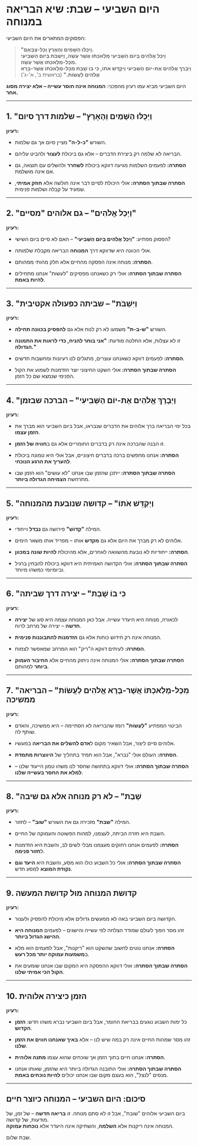 # **היום השביעי – שבת: שיא הבריאה במנוחה**  

הפסוקים המתארים את היום השביעי:  
> **"וַיְכֻלּוּ הַשָּׁמַיִם וְהָאָרֶץ וְכָל-צְבָאָם.  
וַיְכַל אֱלֹהִים בַּיּוֹם הַשְּׁבִיעִי מְלַאכְתּוֹ אֲשֶׁר עָשָׂה, וַיִּשְׁבֹּת בַּיּוֹם הַשְּׁבִיעִי מִכָּל-מְלַאכְתּוֹ אֲשֶׁר עָשָׂה.  
וַיְבָרֶךְ אֱלֹהִים אֶת-יוֹם הַשְּׁבִיעִי וַיְקַדֵּשׁ אֹתוֹ, כִּי בוֹ שָׁבַת מִכָּל-מְלַאכְתּוֹ אֲשֶׁר-בָּרָא אֱלֹהִים לַעֲשׂוֹת."** (בראשית ב', א'-ג')  

היום השביעי מביא עמו רעיון מהפכני: **המנוחה אינה חוסר עשייה – אלא יצירה מסוג אחר.**  

---

## **1. "וַיְכֻלּוּ הַשָּׁמַיִם וְהָאָרֶץ" – שלמות דרך סיום**  

**רעיון:**  

- השורש **"כ-ל-ה"** מציין סיום אך גם שלמות.  
- הבריאה לא שלמה רק ביצירת הדברים – אלא גם ביכולת **לעצור** ולהביט עליהם.  

- **הסתרה:** לפעמים השלמות מגיעה דווקא ביכולת **לשחרר** ולהשלים עם תוצאה, גם אם אינה מושלמת.  
- **הסתרה שבתוך הסתרה:** אולי היכולת לסיים דבר אינה חולשה אלא **חוזק אמיתי**, שמעיד על קבלה ושלמות פנימית.  

---

## **2. "וַיְכַל אֱלֹהִים" – גם אלוהים "מסיים"**  

**רעיון:**  

- הפסוק מפתיע: **"וַיְכַל אֱלֹהִים בַּיּוֹם הַשְּׁבִיעִי"** – האם לא סיים ביום השישי?  
- אולי הכוונה היא שדווקא דרך **המנוחה** הבריאה מקבלת שלמותה.  

- **הסתרה:** מנוחה אינה הפסקה מהחיים אלא חלק מהותי ממהותם.  
- **הסתרה שבתוך הסתרה:** אולי רק כשאנחנו מפסיקים "לעשות" אנחנו מתחילים **להיות באמת**.  

---

## **3. "וַיִּשְׁבֹּת" – שביתה כפעולה אקטיבית**  

**רעיון:**  

- השורש **"ש-ב-ת"** משמעו לא רק לנוח אלא גם **להפסיק בכוונה תחילה**.  
- זו לא עצלות, אלא החלטה מודעת: **"אני בוחר להניח, כדי לראות את התמונה הגדולה."**  

- **הסתרה:** לפעמים דווקא כשאנחנו עוצרים, מתגלים לנו רעיונות ומחשבות חדשים.  
- **הסתרה שבתוך הסתרה:** אולי השקט החיצוני יוצר הזדמנות לשמוע את הקול הפנימי שנמצא שם כל הזמן.  

---

## **4. "וַיְבָרֶךְ אֱלֹהִים אֶת-יוֹם הַשְּׁבִיעִי" – הברכה שבזמן**  

**רעיון:**  

- בכל ימי הבריאה ברך אלוהים את הדברים שנבראו, אבל ביום השביעי הוא מברך את **הזמן עצמו**.  
- זו הבנה שהברכה אינה רק בדברים החומריים אלא גם ב**חוויה של הזמן**.  

- **הסתרה:** אנחנו מחפשים ברכה בדברים חיצוניים, אבל אולי היא טמונה ביכולת **להעריך את הרגע הנוכחי**.  
- **הסתרה שבתוך הסתרה:** ייתכן שהזמן שבו אנחנו "לא עושים" הוא הזמן שבו מתרחשת **הצמיחה הגדולה ביותר**.  

---

## **5. "וַיְקַדֵּשׁ אֹתוֹ" – קדושה שנובעת מהמנוחה**  

**רעיון:**  

- המילה **"קָדוֹשׁ"** פירושה גם **נבדל** וייחודי.  
- אלוהים לא רק מברך את היום אלא גם **מקדש** אותו – מפריד אותו משאר הימים.  

- **הסתרה:** ייחודיות לא נובעת מהשוואה לאחרים, אלא מהיכולת **להיות שונה במכוון**.  
- **הסתרה שבתוך הסתרה:** אולי הקדושה האמיתית היא דווקא ביכולת להבחין ברגיל וביומיומי כמשהו מיוחד.  

---

## **6. "כִּי בוֹ שָׁבַת" – יצירה דרך שביתה**  

**רעיון:**  

- לכאורה, מנוחה היא היעדר עשייה. אבל כאן המנוחה עצמה היא סוג של **יצירה חדשה** – יצירה של מרחב לרוח.  
- המנוחה אינה רק חידוש כוחות אלא גם **הזדמנות להתבוננות פנימית**.  

- **הסתרה:** לעיתים דווקא ה"ריק" הוא המרחב שמאפשר לצמוח.  
- **הסתרה שבתוך הסתרה:** אולי המנוחה אינה ניתוק מהחיים אלא **החיבור העמוק ביותר** למהותם.  

---

## **7. "מִכָּל-מְלַאכְתּוֹ אֲשֶׁר-בָּרָא אֱלֹהִים לַעֲשׂוֹת" – הבריאה ממשיכה**  

**רעיון:**  

- הביטוי המפתיע **"לַעֲשׂוֹת"** רומז שהבריאה לא הסתיימה – היא ממשיכה, והאדם שותף לה.  
- אלוהים סיים ליצור, אבל השאיר מקום ל**אדם להשלים את הבריאה** במעשיו.  

- **הסתרה:** העולם אולי "נברא", אבל הוא תמיד בתהליך של **היווצרות מתמדת**.  
- **הסתרה שבתוך הסתרה:** אולי דווקא בתחושה שחסר לנו משהו טמון הייעוד שלנו – **למלא את החסר בעשייה שלנו**.  

---

## **8. "שָׁבַת" – לא רק מנוחה אלא גם שיבה**  

**רעיון:**  

- המילה **"שבת"** מזכירה גם את השורש **"שוב"** – לחזור.  
- השבת היא חזרה הביתה, לעצמנו, למהות הפשוטה והעמוקה של החיים.  

- **הסתרה:** לפעמים אנחנו רחוקים מעצמנו מבלי לשים לב, והשבת היא הזדמנות ל**חזור פנימה**.  
- **הסתרה שבתוך הסתרה:** אולי כל השבוע כולו הוא מסע, והשבת היא **היעד וגם נקודת המוצא** למסע חדש.  

---

## **9. קדושת המנוחה מול קדושת המעשה**  

**רעיון:**  

- הקדושה ביום השביעי באה לא ממעשים גדולים אלא מיכולת להפסיק ולעצור.  
- זהו מסר הפוך לעולם שמודד הצלחה לפי עשייה והישגים – לפעמים **המנוחה היא ההישג הגדול ביותר**.  

- **הסתרה:** אנחנו נוטים לחשוב שהשקט הוא "ריקנות", אבל לפעמים הוא מלא ב**משמעות עמוקה יותר מכל רעש**.  
- **הסתרה שבתוך הסתרה:** אולי דווקא ההפסקה היא המקום שבו אנחנו שומעים את **הקול הכי אמיתי שלנו**.  

---

## **10. הזמן כיצירה אלוהית**  

**רעיון:**  

- כל ימות השבוע נוגעים בבריאת החומר, אבל ביום השביעי נברא משהו חדש: **הזמן הקדוש**.  
- זהו מסר שמהות החיים אינה רק במה שיש לנו – אלא **באיך שאנחנו חווים את הזמן שלנו**.  

- **הסתרה:** אנחנו חיים בתוך הזמן אך שוכחים שהוא עצמו **מתנה אלוהית**.  
- **הסתרה שבתוך הסתרה:** אולי התובנה הגדולה ביותר היא שהזמן, שאותו אנחנו מנסים "לנצל", הוא בעצם מקום שבו אנחנו יכולים **להיות נוכחים באמת**.  

---

## **סיכום: היום השביעי – המנוחה כיוצר חיים**  

ביום השביעי אלוהים "שובת", אבל זו לא סתם מנוחה. זו **בריאה חדשה** – של זמן, של מודעות, של קדושה.  
המנוחה אינה ריקנות אלא **השלמה**, והשתיקה אינה היעדר אלא **נוכחות עמוקה**.  

שבת שלום.
